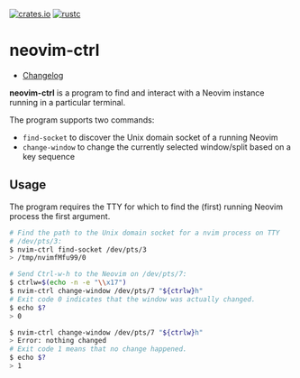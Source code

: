 [![crates.io](https://img.shields.io/crates/v/neovim-ctrl.svg)](https://crates.io/crates/neovim-ctrl)
[![rustc](https://img.shields.io/badge/rustc-1.36+-blue.svg)](https://blog.rust-lang.org/2019/07/04/Rust-1.36.0.html)

neovim-ctrl
===========

- [Changelog](CHANGELOG.md)

**neovim-ctrl** is a program to find and interact with a Neovim instance
running in a particular terminal.

The program supports two commands:
- `find-socket` to discover the Unix domain socket of a running Neovim
- `change-window` to change the currently selected window/split based on
  a key sequence


Usage
-----

The program requires the TTY for which to find the (first) running
Neovim process the first argument.

```bash
# Find the path to the Unix domain socket for a nvim process on TTY
# /dev/pts/3:
$ nvim-ctrl find-socket /dev/pts/3
> /tmp/nvimfMfu99/0
```

```bash
# Send Ctrl-w-h to the Neovim on /dev/pts/7:
$ ctrlw=$(echo -n -e "\\x17")
$ nvim-ctrl change-window /dev/pts/7 "${ctrlw}h"
# Exit code 0 indicates that the window was actually changed.
$ echo $?
> 0

$ nvim-ctrl change-window /dev/pts/7 "${ctrlw}h"
> Error: nothing changed
# Exit code 1 means that no change happened.
$ echo $?
> 1
```
